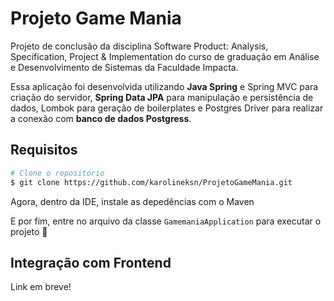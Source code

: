 ﻿<h1>Projeto Game Mania</h1>
Projeto de conclusão da disciplina Software Product: Analysis, Specification, Project & Implementation do curso de graduação em Análise e Desenvolvimento de Sistemas da Faculdade Impacta.


Essa aplicação foi desenvolvida utilizando **Java Spring** e Spring MVC para criação do servidor, **Spring Data JPA** para manipulação e persistência de dados, Lombok para geração de boilerplates e Postgres Driver para realizar a conexão com **banco de dados Postgress**.

<h2>Requisitos</h2>

```bash
# Clone o repositório
$ git clone https://github.com/karolineksn/ProjetoGameMania.git
```

Agora, dentro da IDE, instale as depedências com o Maven

E por fim, entre no arquivo da classe `GamemaniaApplication` para executar o projeto 🚀

<h2>Integração com Frontend</h2>

Link em breve!
